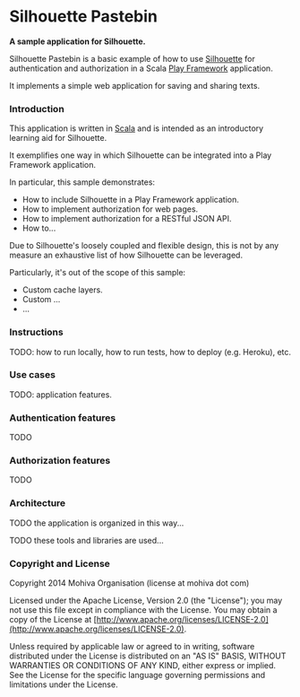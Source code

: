 Silhouette Pastebin
===================

**A sample application for Silhouette.**

Silhouette Pastebin is a basic example of how to use [Silhouette](http://silhouette.mohiva.com/) for authentication and authorization in a Scala [Play Framework](http://www.playframework.com/) application.

It implements a simple web application for saving and sharing texts.


### Introduction

This application is written in [Scala](http://www.scala-lang.org/) and is intended as an introductory learning aid for Silhouette.

It exemplifies one way in which Silhouette can be integrated into a Play Framework application.

In particular, this sample demonstrates:

* How to include Silhouette in a Play Framework application.
* How to implement authorization for web pages.
* How to implement authorization for a RESTful JSON API.
* How to...

Due to Silhouette's loosely coupled and flexible design, this is not by any measure an exhaustive list of how Silhouette can be leveraged.

Particularly, it's out of the scope of this sample:

* Custom cache layers.
* Custom ...
* ...


### Instructions

TODO: how to run locally, how to run tests, how to deploy (e.g. Heroku), etc.


### Use cases

TODO: application features.


### Authentication features

TODO


### Authorization features

TODO


### Architecture

TODO the application is organized in this way...

TODO these tools and libraries are used...


### Copyright and License

Copyright 2014 Mohiva Organisation (license at mohiva dot com)

Licensed under the Apache License, Version 2.0 (the "License");
you may not use this file except in compliance with the License.
You may obtain a copy of the License at
[http://www.apache.org/licenses/LICENSE-2.0](http://www.apache.org/licenses/LICENSE-2.0).

Unless required by applicable law or agreed to in writing, software
distributed under the License is distributed on an "AS IS" BASIS,
WITHOUT WARRANTIES OR CONDITIONS OF ANY KIND, either express or implied.
See the License for the specific language governing permissions and
limitations under the License.
